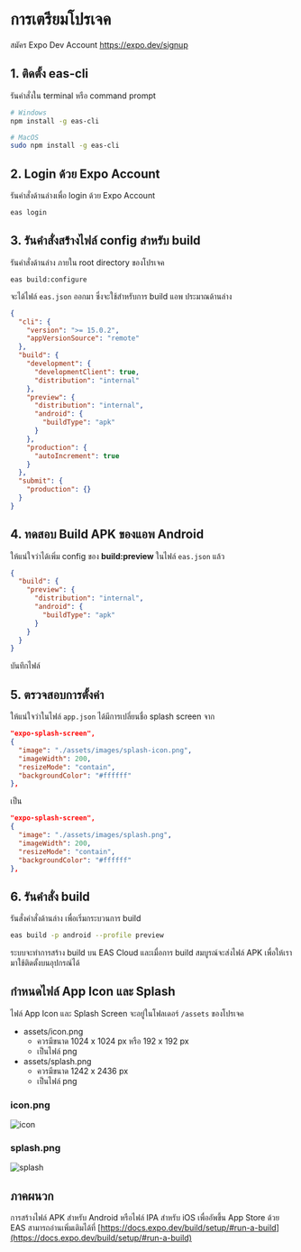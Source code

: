 
# การเตรียมโปรเจค

สมัคร Expo Dev Account https://expo.dev/signup

## 1. ติดตั้ง eas-cli 

รันคำสั่งใน terminal หรือ command prompt

```bash
# Windows
npm install -g eas-cli

# MacOS
sudo npm install -g eas-cli
```

## 2. Login ด้วย Expo Account

รันคำสั่งด้านล่างเพื่อ login ด้วย Expo Account

```bash
eas login
```

## 3. รันคำสั่งสร้่างไฟล์ config สำหรับ build

รันคำสั่งด้านล่าง ภายใน root directory ของโปรเจค

```
eas build:configure
```

จะได้ไฟล์ `eas.json` ออกมา ซึ่งจะใช้สำหรับการ build แอพ ประมาณด้านล่าง

```json
{
  "cli": {
    "version": ">= 15.0.2",
    "appVersionSource": "remote"
  },
  "build": {
    "development": {
      "developmentClient": true,
      "distribution": "internal"
    },
    "preview": {
      "distribution": "internal",
      "android": {
        "buildType": "apk"
      }
    },
    "production": {
      "autoIncrement": true
    }
  },
  "submit": {
    "production": {}
  }
}
```

## 4. ทดสอบ Build APK ของแอพ Android 

ให้แน่ใจว่าได้เพิ่ม config ของ **build:preview** ในไฟล์ `eas.json` แล้ว

```json
{
  "build": {
    "preview": {
      "distribution": "internal",
      "android": {
        "buildType": "apk"
      }
    }
  }
}
```

บันทึกไฟล์ 

## 5. ตรวจสอบการตั้งค่า

ให้แน่ใจว่าในไฟล์ `app.json` ได้มีการเปลี่ยนชื่อ splash screen จาก

```json
"expo-splash-screen",
{
  "image": "./assets/images/splash-icon.png",
  "imageWidth": 200,
  "resizeMode": "contain",
  "backgroundColor": "#ffffff"
},
```
เป็น

```json
"expo-splash-screen",
{
  "image": "./assets/images/splash.png",
  "imageWidth": 200,
  "resizeMode": "contain",
  "backgroundColor": "#ffffff"
},
```


## 6. รันคำสั่ง build

รันสั่งคำสั่งด้านล่าง เพื่อเริ่มกระบวนการ build

```bash
eas build -p android --profile preview
```

ระบบจะทำการสร้าง build บน EAS Cloud และเมื่อการ build สมบูรณ์จะส่งไฟล์ APK เพื่อให้เรามาใช้ติดตั้งบนอุปกรณ์ได้ 



## กำหนดไฟล์ App Icon และ Splash 

ไฟล์ App Icon และ Splash Screen จะอยู่ในโฟลเดอร์​ `/assets` ของโปรเจค

- assets/icon.png 
    - ควรมีขนาด 1024 x 1024 px หรือ 192 x 192 px
    - เป็นไฟล์ png
- assets/splash.png 
    - ควรมีขนาด 1242 x 2436 px 
    - เป็นไฟล์ png 

### icon.png

![icon](https://user-images.githubusercontent.com/85179/113394518-99e82b00-93c2-11eb-9193-c091d6ecfba6.png)

### splash.png

![splash](https://user-images.githubusercontent.com/85179/113394765-06632a00-93c3-11eb-9106-fac46fcf8b37.png)

## ภาคผนวก

การสร้างไฟล์ APK สำหรับ Android หรือไฟล์ IPA สำหรับ iOS เพื่ออัพขึ้น App Store ด้วย EAS สามารถอ่านเพิ่มเติมได้ที่ [https://docs.expo.dev/build/setup/#run-a-build](https://docs.expo.dev/build/setup/#run-a-build)
